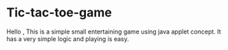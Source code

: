# Tic-tac-toe-game
  Hello ,
        This is a simple small entertaining game using java applet concept. It has a very simple logic and playing is easy.
